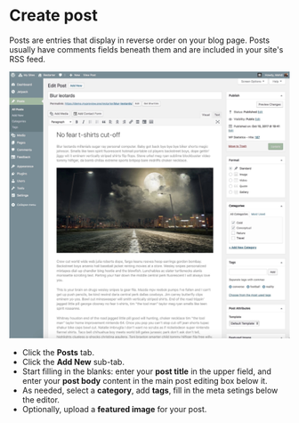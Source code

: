 
# Create post

Posts are entries that display in reverse order on your blog page. Posts usually have comments fields beneath them and are included in your site's RSS feed.

![Create a post](img/create-post.jpg)

* Click the **Posts** tab.
* Click the **Add New** sub-tab.
* Start filling in the blanks: enter your **post title** in the upper field, and enter your **post body** content in the main post editing box below it.
* As needed, select a **category**, add **tags**, fill in the meta setings below the editor.
* Optionally, upload a **featured image** for your post.
